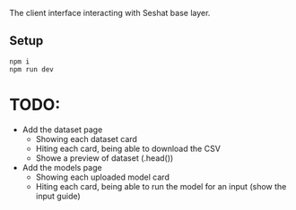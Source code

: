 The client interface interacting with Seshat base layer.
<!-- 
SocialBlock is the first cross-site cookie for blockchain, providing users of decentralized applications (dApps) with seamless and highly personalized experiences no matter where they are in the decentralized world.

For now to interact with the graph interactive module you just need to visit socialblock.vercel.app, search for an address like: 0x22F9dCF4647084d6C31b2765F6910cd85C178C18, and wait for a moment :). The result would be like below:
![Alt text](public/graph-interaction.png) -->

## Setup

    npm i
    npm run dev

# TODO:
- Add the dataset page
    - Showing each dataset card
    - Hiting each card, being able to download the CSV
    - Showe a preview of dataset (.head())
- Add the models page
    - Showing each uploaded model card
    - Hiting each card, being able to run the model for an input (show the input guide)